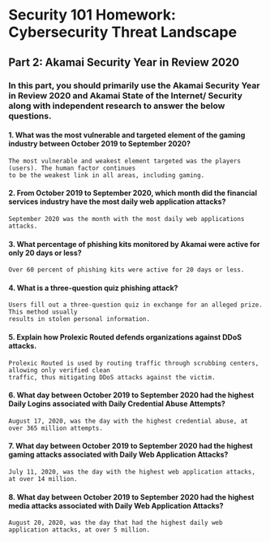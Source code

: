 # Security 101 Homework: Cybersecurity Threat Landscape 
## Part 2: Akamai Security Year in Review 2020
### In this part, you should primarily use the Akamai Security Year in Review 2020 and Akamai State of the Internet/ Security along with independent research to answer the below questions.
#### 1. What was the most vulnerable and targeted element of the gaming industry between October 2019 to September 2020?
```
The most vulnerable and weakest element targeted was the players (users). The human factor continues 
to be the weakest link in all areas, including gaming.
```
#### 2. From October 2019 to September 2020, which month did the financial services industry have the most daily web application attacks? 
```
September 2020 was the month with the most daily web applications attacks.
```
#### 3. What percentage of phishing kits monitored by Akamai were active for only 20 days or less? 
```
Over 60 percent of phishing kits were active for 20 days or less.
```
#### 4. What is a three-question quiz phishing attack?
```
Users fill out a three-question quiz in exchange for an alleged prize. This method usually 
results in stolen personal information.
```
#### 5. Explain how Prolexic Routed defends organizations against DDoS attacks.
```
Prolexic Routed is used by routing traffic through scrubbing centers, allowing only verified clean 
traffic, thus mitigating DDoS attacks against the victim.
```
#### 6. What day between October 2019 to September 2020 had the highest Daily Logins associated with Daily Credential Abuse Attempts? 
```
August 17, 2020, was the day with the highest credential abuse, at over 365 million attempts.
```
#### 7. What day between October 2019 to September 2020 had the highest gaming attacks associated with Daily Web Application Attacks? 
```
July 11, 2020, was the day with the highest web application attacks, at over 14 million.
```
#### 8. What day between October 2019 to September 2020 had the highest media attacks associated with Daily Web Application Attacks?
```
August 20, 2020, was the day that had the highest daily web application attacks, at over 5 million.
```
